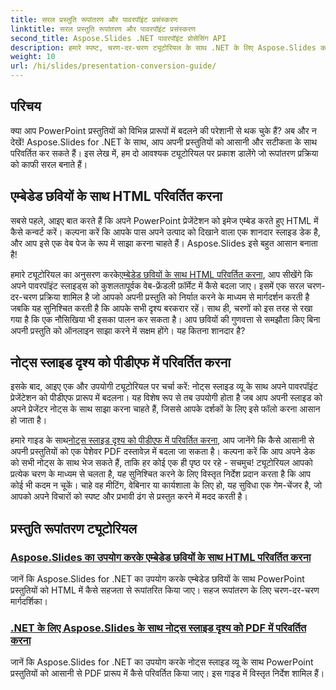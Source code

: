 ```yaml
---
title: सरल प्रस्तुति रूपांतरण और पावरपॉइंट प्रसंस्करण
linktitle: सरल प्रस्तुति रूपांतरण और पावरपॉइंट प्रसंस्करण
second_title: Aspose.Slides .NET पावरपॉइंट प्रोसेसिंग API
description: हमारे स्पष्ट, चरण-दर-चरण ट्यूटोरियल के साथ .NET के लिए Aspose.Slides का उपयोग करके आसानी से PowerPoint प्रस्तुतियों को परिवर्तित करने का तरीका जानें।
weight: 10
url: /hi/slides/presentation-conversion-guide/
---
```

## परिचय

क्या आप PowerPoint प्रस्तुतियों को विभिन्न प्रारूपों में बदलने की परेशानी से थक चुके हैं? अब और न देखें! Aspose.Slides for .NET के साथ, आप अपनी प्रस्तुतियों को आसानी और सटीकता के साथ परिवर्तित कर सकते हैं। इस लेख में, हम दो आवश्यक ट्यूटोरियल पर प्रकाश डालेंगे जो रूपांतरण प्रक्रिया को काफी सरल बनाते हैं।

## एम्बेडेड छवियों के साथ HTML परिवर्तित करना

सबसे पहले, आइए बात करते हैं कि अपने PowerPoint प्रेजेंटेशन को इमेज एम्बेड करते हुए HTML में कैसे कन्वर्ट करें। कल्पना करें कि आपके पास अपने उत्पाद को दिखाने वाला एक शानदार स्लाइड डेक है, और आप इसे एक वेब पेज के रूप में साझा करना चाहते हैं। Aspose.Slides इसे बहुत आसान बनाता है! 

 हमारे ट्यूटोरियल का अनुसरण करके[एम्बेडेड छवियों के साथ HTML परिवर्तित करना](./converting-html-with-embedded-images/), आप सीखेंगे कि अपने पावरपॉइंट स्लाइड्स को कुशलतापूर्वक वेब-फ्रेंडली फ़ॉर्मेट में कैसे बदला जाए। इसमें एक सरल चरण-दर-चरण प्रक्रिया शामिल है जो आपको अपनी प्रस्तुति को निर्यात करने के माध्यम से मार्गदर्शन करती है जबकि यह सुनिश्चित करती है कि आपके सभी दृश्य बरकरार रहें। साथ ही, चरणों को इस तरह से रखा गया है कि एक नौसिखिया भी इसका पालन कर सकता है। आप छवियों की गुणवत्ता से समझौता किए बिना अपनी प्रस्तुति को ऑनलाइन साझा करने में सक्षम होंगे। यह कितना शानदार है?

## नोट्स स्लाइड दृश्य को पीडीएफ में परिवर्तित करना

इसके बाद, आइए एक और उपयोगी ट्यूटोरियल पर चर्चा करें: नोट्स स्लाइड व्यू के साथ अपने पावरपॉइंट प्रेजेंटेशन को पीडीएफ प्रारूप में बदलना। यह विशेष रूप से तब उपयोगी होता है जब आप अपनी स्लाइड को अपने प्रेजेंटर नोट्स के साथ साझा करना चाहते हैं, जिससे आपके दर्शकों के लिए इसे फॉलो करना आसान हो जाता है। 

 हमारे गाइड के साथ[नोट्स स्लाइड दृश्य को पीडीएफ में परिवर्तित करना](./converting-notes-slide-view-to-pdf/), आप जानेंगे कि कैसे आसानी से अपनी प्रस्तुतियों को एक पेशेवर PDF दस्तावेज़ में बदला जा सकता है। कल्पना करें कि आप अपने डेक को सभी नोट्स के साथ भेज सकते हैं, ताकि हर कोई एक ही पृष्ठ पर रहे - सचमुच! ट्यूटोरियल आपको प्रत्येक चरण के माध्यम से चलता है, यह सुनिश्चित करने के लिए विस्तृत निर्देश प्रदान करता है कि आप कोई भी कदम न चूकें। चाहे वह मीटिंग, वेबिनार या कार्यशाला के लिए हो, यह सुविधा एक गेम-चेंजर है, जो आपको अपने विचारों को स्पष्ट और प्रभावी ढंग से प्रस्तुत करने में मदद करती है।

## प्रस्तुति रूपांतरण ट्यूटोरियल
### [Aspose.Slides का उपयोग करके एम्बेडेड छवियों के साथ HTML परिवर्तित करना](./converting-html-with-embedded-images/)
जानें कि Aspose.Slides for .NET का उपयोग करके एम्बेडेड छवियों के साथ PowerPoint प्रस्तुतियों को HTML में कैसे सहजता से रूपांतरित किया जाए। सहज रूपांतरण के लिए चरण-दर-चरण मार्गदर्शिका।
### [.NET के लिए Aspose.Slides के साथ नोट्स स्लाइड दृश्य को PDF में परिवर्तित करना](./converting-notes-slide-view-to-pdf/)
जानें कि Aspose.Slides for .NET का उपयोग करके नोट्स स्लाइड व्यू के साथ PowerPoint प्रस्तुतियों को आसानी से PDF प्रारूप में कैसे परिवर्तित किया जाए। इस गाइड में विस्तृत निर्देश शामिल हैं।